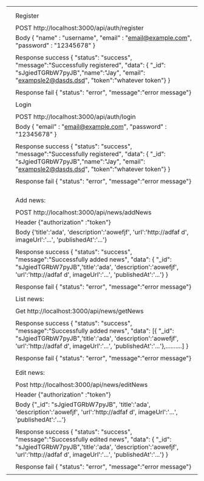 |      |                                                              |
| ---- | ------------------------------------------------------------ |
|      |                                                              |
|      |                                                              |
|      | Register                                                    |
|      |                                                              |
|      | POST http://localhost:3000/api/auth/register               |
|      | Body { "name" : "username", "email" : "email@example.com", "password" : "12345678" } |
|      |                                                              |
|      | Response success { "status": "success", "message":"Successfully registered", "data": { "_id": "sJgiedTGRbW7pyJB","name":"Jay", "email": "exampsle2@dasds.dsd", "token":"whatever token"} } |
|      |                                                              |
|      | Response fail { "status": "error", "message":"error message"} |
|      |                                                              |
|      | Login                                                       |
|      |                                                              |
|      | POST http://localhost:3000/api/auth/login                  |
|      | Body { "email" : "email@example.com", "password" : "12345678" } |
|      |                                                              |
|      | Response success { "status": "success", "message":"Successfully registered", "data": { "_id": "sJgiedTGRbW7pyJB","name":"Jay", "email": "exampsle2@dasds.dsd", "token":"whatever token"} } |
|      |                                                              |
|      | Response fail { "status": "error", "message":"error message"} |
|      |                                                              |
|      |                                                              |
|      |                                                              |
|      |                                                              |
|      | Add news:                                                   |
|      |                                                              |
|      | POST http://localhost:3000/api/news/addNews                |
|      | Header {"authorization" :"token"}                          |
|      | Body {'title':'ada', 'description':'aowefjf', 'url':'http://adfaf d',  imageUrl':'...', 'publishedAt':'...'} |
|      |                                                              |
|      | Response success { "status": "success", "message":"Successfully added news", "data": { "_id": "sJgiedTGRbW7pyJB",'title':'ada', 'description':'aowefjf', 'url':'http://adfaf d',  imageUrl':'...', 'publishedAt':'...'} } |
|      |                                                              |
|      | Response fail { "status": "error", "message":"error message"} |
|      |                                                              |
|      | List news:                                                  |
|      |                                                              |
|      | Get http://localhost:3000/api/news/getNews                 |
|      |                                                              |
|      | Response success { "status": "success", "message":"Successfully added news", "data": [{ "_id": "sJgiedTGRbW7pyJB",'title':'ada', 'description':'aowefjf', 'url':'http://adfaf d',  imageUrl':'...', 'publishedAt':'...'},..........] } |
|      |                                                              |
|      | Response fail { "status": "error", "message":"error message"} |
|      |                                                              |
|      |                                                              |
|      | Edit news:                                                  |
|      |                                                              |
|      | Post http://localhost:3000/api/news/editNews               |
|      | Header {"authorization" :"token"}                          |
|      | Body {"_id": "sJgiedTGRbW7pyJB", 'title':'ada', 'description':'aowefjf', 'url':'http://adfaf d',  imageUrl':'...', 'publishedAt':'...'} |
|      |                                                              |
|      | Response success { "status": "success", "message":"Successfully edited news", "data": { "_id": "sJgiedTGRbW7pyJB",'title':'ada', 'description':'aowefjf', 'url':'http://adfaf d',  imageUrl':'...', 'publishedAt':'...'} } |
|      |                                                              |
|      | Response fail { "status": "error", "message":"error message"} |
|      |                                                              |
